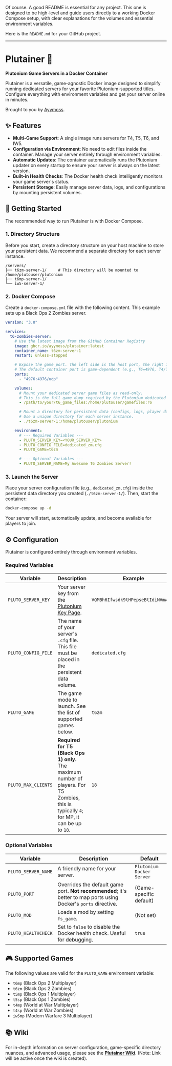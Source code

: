 Of course. A good README is essential for any project. This one is designed to be high-level and guide users directly to a working Docker Compose setup, with clear explanations for the volumes and essential environment variables.

Here is the `README.md` for your GitHub project.

---

# Plutainer 🚀

**Plutonium Game Servers in a Docker Container**

Plutainer is a versatile, game-agnostic Docker image designed to simplify running dedicated servers for your favorite Plutonium-supported titles. Configure everything with environment variables and get your server online in minutes.

Brought to you by [Ayymoss](https://github.com/ayymoss).

## ✨ Features

-   **Multi-Game Support**: A single image runs servers for T4, T5, T6, and IW5.
-   **Configuration via Environment**: No need to edit files inside the container. Manage your server entirely through environment variables.
-   **Automatic Updates**: The container automatically runs the Plutonium updater on every startup to ensure your server is always on the latest version.
-   **Built-in Health Checks**: The Docker health check intelligently monitors your game server's status.
-   **Persistent Storage**: Easily manage server data, logs, and configurations by mounting persistent volumes.

## 🏁 Getting Started

The recommended way to run Plutainer is with Docker Compose.

### 1. Directory Structure

Before you start, create a directory structure on your host machine to store your persistent data. We recommend a separate directory for each server instance.

```
/servers/
├── t6zm-server-1/     # This directory will be mounted to /home/plutouser/plutonium
├── t6mp-server-1/
└── iw5-server-1/
```

### 2. Docker Compose

Create a `docker-compose.yml` file with the following content. This example sets up a Black Ops 2 Zombies server.

```yaml
version: "3.8"

services:
  t6-zombies-server:
    # Use the latest image from the GitHub Container Registry
    image: ghcr.io/ayymoss/plutainer:latest
    container_name: t6zm-server-1
    restart: unless-stopped

    # Expose the game port. The left side is the host port, the right is the container port.
    # The default container port is game-dependent (e.g., T6=4976, T4/T5=28960, IW5=27016).
    ports:
      - "4976:4976/udp"

    volumes:
      # Mount your dedicated server game files as read-only.
      # This is the full game dump required by the Plutonium dedicated server guide.
      - /path/to/your/t6_game_files:/home/plutouser/gamefiles:ro

      # Mount a directory for persistent data (configs, logs, player data).
      # Use a unique directory for each server instance.
      - ./t6zm-server-1:/home/plutouser/plutonium

    environment:
      # --- Required Variables ---
      - PLUTO_SERVER_KEY=<YOUR_SERVER_KEY>
      - PLUTO_CONFIG_FILE=dedicated_zm.cfg
      - PLUTO_GAME=t6zm

      # --- Optional Variables ---
      - PLUTO_SERVER_NAME=My Awesome T6 Zombies Server!
```

### 3. Launch the Server

Place your server configuration file (e.g., `dedicated_zm.cfg`) inside the persistent data directory you created (`./t6zm-server-1/`). Then, start the container:

```sh
docker-compose up -d
```

Your server will start, automatically update, and become available for players to join.

## ⚙️ Configuration

Plutainer is configured entirely through environment variables.

### Required Variables

| Variable            | Description                                                                                                                              | Example                               |
| ------------------- | ---------------------------------------------------------------------------------------------------------------------------------------- | ------------------------------------- |
| `PLUTO_SERVER_KEY`  | Your server key from the [Plutonium Key Page](https://platform.plutonium.pw/serverkeys).                                                   | `VQMBh6Ifwsdk9tHPepseBtIdiNVmwU4U`     |
| `PLUTO_CONFIG_FILE` | The name of your server's `.cfg` file. This file must be placed in the persistent data volume.                                            | `dedicated.cfg`                       |
| `PLUTO_GAME`        | The game mode to launch. See the list of supported games below.                                                                          | `t6zm`                                |
| `PLUTO_MAX_CLIENTS` | **Required for T5 (Black Ops 1) only.** The maximum number of players. For T5 Zombies, this is typically `4`; for MP, it can be up to `18`. | `18`                                  |

### Optional Variables

| Variable              | Description                                                                                                                                                | Default                            |
| --------------------- | ---------------------------------------------------------------------------------------------------------------------------------------------------------- | ---------------------------------- |
| `PLUTO_SERVER_NAME`   | A friendly name for your server.                                                                                                                           | `Plutonium Docker Server`          |
| `PLUTO_PORT`          | Overrides the default game port. **Not recommended**; it's better to map ports using Docker's `ports` directive.                                             | (Game-specific default)            |
| `PLUTO_MOD`           | Loads a mod by setting `fs_game`.                                                                                                                          | (Not set)                          |
| `PLUTO_HEALTHCHECK`   | Set to `false` to disable the Docker health check. Useful for debugging.                                                                                   | `true`                             |

## 🎮 Supported Games

The following values are valid for the `PLUTO_GAME` environment variable:

-   `t6mp` (Black Ops 2 Multiplayer)
-   `t6zm` (Black Ops 2 Zombies)
-   `t5mp` (Black Ops 1 Multiplayer)
-   `t5sp` (Black Ops 1 Zombies)
-   `t4mp` (World at War Multiplayer)
-   `t4sp` (World at War Zombies)
-   `iw5mp` (Modern Warfare 3 Multiplayer)

## 📚 Wiki

For in-depth information on server configuration, game-specific directory nuances, and advanced usage, please see the **[Plutainer Wiki](https://github.com/Ayymoss/Plutainer/wiki)**. (Note: Link will be active once the wiki is created).